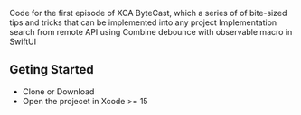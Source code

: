 Code for the first episode of XCA ByteCast, which a series of of bite-sized tips and tricks  that can be implemented into any project
Implementation search from remote API using Combine debounce with observable macro in SwiftUI

## Geting Started
- Clone or Download
- Open the projecet in Xcode >= 15
